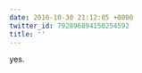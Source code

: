```yaml
---
date: 2016-10-30 21:12:05 +0000
twitter_id: 792896894150254592
title: ''
---
```


<!-- Tweet at https://twitter.com/statuses/792890738379935744 is either deleted or protected. -->

yes.
